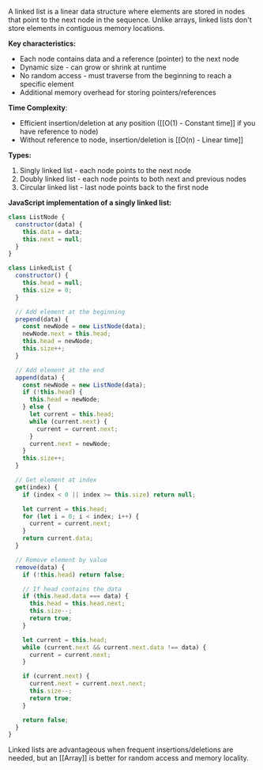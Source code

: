 A linked list is a linear data structure where elements are stored in nodes that point to the next node in the sequence. Unlike arrays, linked lists don't store
elements in contiguous memory locations.

**Key characteristics:**

- Each node contains data and a reference (pointer) to the next node
- Dynamic size - can grow or shrink at runtime
- No random access - must traverse from the beginning to reach a specific element
- Additional memory overhead for storing pointers/references

**Time Complexity**:

- Efficient insertion/deletion at any position ([[O(1) - Constant time]] if you have reference to node)
- Without reference to node, insertion/deletion is [[O(n) - Linear time]]


**Types:**

1. Singly linked list - each node points to the next node
2. Doubly linked list - each node points to both next and previous nodes
3. Circular linked list - last node points back to the first node

**JavaScript implementation of a singly linked list:**

```javascript
class ListNode {
  constructor(data) {
    this.data = data;
    this.next = null;
  }
}

class LinkedList {
  constructor() {
    this.head = null;
    this.size = 0;
  }

  // Add element at the beginning
  prepend(data) {
    const newNode = new ListNode(data);
    newNode.next = this.head;
    this.head = newNode;
    this.size++;
  }

  // Add element at the end
  append(data) {
    const newNode = new ListNode(data);
    if (!this.head) {
      this.head = newNode;
    } else {
      let current = this.head;
      while (current.next) {
        current = current.next;
      }
      current.next = newNode;
    }
    this.size++;
  }

  // Get element at index
  get(index) {
    if (index < 0 || index >= this.size) return null;

    let current = this.head;
    for (let i = 0; i < index; i++) {
      current = current.next;
    }
    return current.data;
  }

  // Remove element by value
  remove(data) {
    if (!this.head) return false;

    // If head contains the data
    if (this.head.data === data) {
      this.head = this.head.next;
      this.size--;
      return true;
    }

    let current = this.head;
    while (current.next && current.next.data !== data) {
      current = current.next;
    }

    if (current.next) {
      current.next = current.next.next;
      this.size--;
      return true;
    }

    return false;
  }
}
```

Linked lists are advantageous when frequent insertions/deletions are needed, but an [[Array]] is better for random access and memory locality.